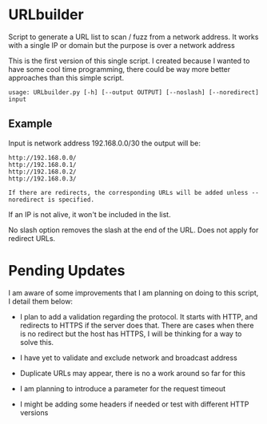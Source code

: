 # URLbuilder
Script to generate a URL list to scan / fuzz from a network address. It works with a single IP or domain but the purpose is over a network address

This is the first version of this single script. I created because I wanted to have some cool time programming, there could be way more better approaches than this simple script.

```
usage: URLbuilder.py [-h] [--output OUTPUT] [--noslash] [--noredirect] input
```

## Example

Input is network address 192.168.0.0/30 the output will be:

```
http://192.168.0.0/
http://192.168.0.1/
http://192.168.0.2/
http://192.168.0.3/

If there are redirects, the corresponding URLs will be added unless --noredirect is specified.  
```
If an IP is not alive, it won't be included in the list.

No slash option removes the slash at the end of the URL. Does not apply for redirect URLs.


# Pending Updates

I am aware of some improvements that I am planning on doing to this script, I detail them below:

- I plan to add a validation regarding the protocol. It starts with HTTP, and redirects to HTTPS if the server does that. There are cases when there is no redirect but the host has HTTPS, I will be thinking for a way to solve this.

- I have yet to validate and exclude network and broadcast address

- Duplicate URLs may appear, there is no a work around so far for this

- I am planning to introduce a parameter for the request timeout 

- I might be adding some headers if needed or test with different HTTP versions


